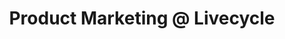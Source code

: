 ---
draft: false
name: "Zevi Reinitz"
title: "Product Marketing @ Livecycle"
socialUrl: "https://twitter.com/ZeviReinitz"
companyUrl: "https://www.livecycle.io/"
quote: "More value than almost any other Slack community."
avatar: {
    src: "src/content/team/avatars/zevi.jpg",
    alt: "Zevi"
}
publishDate: "2022-11-09 15:39"
---